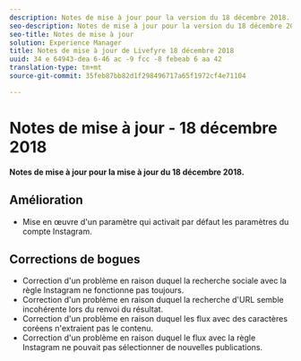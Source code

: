 ```yaml
---
description: Notes de mise à jour pour la version du 18 décembre 2018.
seo-description: Notes de mise à jour pour la version du 18 décembre 2018.
seo-title: Notes de mise à jour
solution: Experience Manager
title: Notes de mise à jour de Livefyre 18 décembre 2018
uuid: 34 e 64943-dea 6-46 ac -9 fcc -8 febeab 6 aa 42
translation-type: tm+mt
source-git-commit: 35feb87bb82d1f298496717a65f1972cf4e71104

---
```



# Notes de mise à jour - 18 décembre 2018

**Notes de mise à jour pour la mise à jour du 18 décembre 2018.**

## Amélioration

* Mise en œuvre d'un paramètre qui activait par défaut les paramètres du compte Instagram.

## Corrections de bogues

* Correction d'un problème en raison duquel la recherche sociale avec la règle Instagram ne fonctionne pas toujours.
* Correction d'un problème en raison duquel la recherche d'URL semble incohérente lors du renvoi du résultat.
* Correction d'un problème en raison duquel les flux avec des caractères coréens n'extraient pas le contenu.
* Correction d'un problème en raison duquel le flux avec la règle Instagram ne pouvait pas sélectionner de nouvelles publications.
